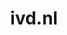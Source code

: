 ---
layout: post
title:  "ivd.nl"
internal_url:  "/dutchgov/ivd.nl.html"
subdomains_count: 5
all_subdomains_count: 16
urls_count: 4
ssl_rank: 0
http_rank: 70
url_link: /data/ivd.nl/urls.txt
all_subdomains_link: /data/ivd.nl/all_subdomains.txt
subdomains_link: /data/ivd.nl/subdomains.txt
categories: dutchgov
---